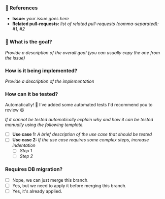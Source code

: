 ### :pushpin: References
* **Issue:** _your issue goes here_
* **Related pull-requests:** _list of related pull-requests (comma-separated): #1, #2_

### :tophat: What is the goal?

_Provide a description of the overall goal (you can usually copy the one from the issue)_

### How is it being implemented?

_Provide a description of the implementation_

### How can it be tested?

Automatically! :robot: I've added some automated tests I'd recommend you to review :smiley:

_If it cannot be tested automatically explain why and how it can be tested manually using the following template._

- [ ] **Use case 1:** _A brief description of the use case that should be tested_
- [ ] **Use case 2:** _If the use case requires some complex steps, increase indentation_
  - [ ] _Step 1_
  - [ ] _Step 2_

### Requires DB migration?

- [ ] Nope, we can just merge this branch.
- [ ] Yes, but we need to apply it before merging this branch.
- [ ] Yes, it's already applied.
